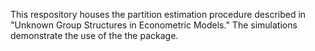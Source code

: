 This respository houses the partition estimation procedure described in "Unknown Group Structures in Econometric Models." 
The simulations demonstrate the use of the the package.
